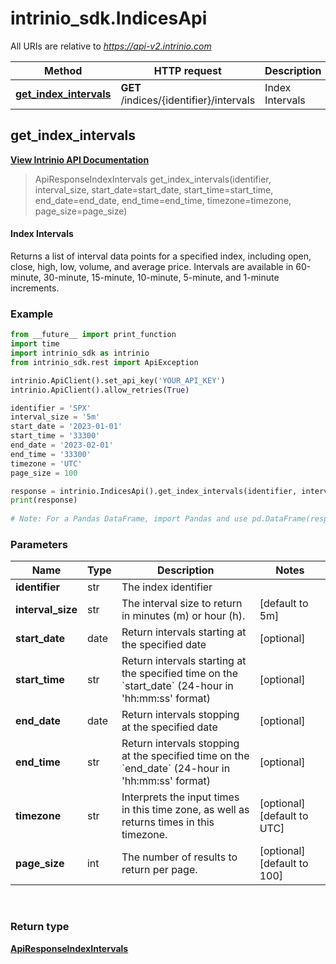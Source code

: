 # intrinio_sdk.IndicesApi

All URIs are relative to *https://api-v2.intrinio.com*

Method | HTTP request | Description
------------- | ------------- | -------------
[**get_index_intervals**](IndicesApi.md#get_index_intervals) | **GET** /indices/{identifier}/intervals | Index Intervals



[//]: # (START_OPERATION)

[//]: # (CLASS:IndicesApi)

[//]: # (METHOD:get_index_intervals)

[//]: # (RETURN_TYPE:ApiResponseIndexIntervals)

[//]: # (RETURN_TYPE_KIND:object)

[//]: # (RETURN_TYPE_DOC:ApiResponseIndexIntervals.md)

[//]: # (OPERATION:get_index_intervals_v2)

[//]: # (ENDPOINT:/indices/{identifier}/intervals)

[//]: # (DOCUMENT_LINK:IndicesApi.md#get_index_intervals)

## **get_index_intervals**

[**View Intrinio API Documentation**](https://docs.intrinio.com/documentation/python/get_index_intervals_v2)

[//]: # (START_OVERVIEW)

> ApiResponseIndexIntervals get_index_intervals(identifier, interval_size, start_date=start_date, start_time=start_time, end_date=end_date, end_time=end_time, timezone=timezone, page_size=page_size)

#### Index Intervals


Returns a list of interval data points for a specified index, including open, close, high, low, volume, and average price. Intervals are available in 60-minute, 30-minute, 15-minute, 10-minute, 5-minute, and 1-minute increments.

[//]: # (END_OVERVIEW)

### Example
[//]: # (START_CODE_EXAMPLE)

```python
from __future__ import print_function
import time
import intrinio_sdk as intrinio
from intrinio_sdk.rest import ApiException

intrinio.ApiClient().set_api_key('YOUR_API_KEY')
intrinio.ApiClient().allow_retries(True)

identifier = 'SPX'
interval_size = '5m'
start_date = '2023-01-01'
start_time = '33300'
end_date = '2023-02-01'
end_time = '33300'
timezone = 'UTC'
page_size = 100

response = intrinio.IndicesApi().get_index_intervals(identifier, interval_size, start_date=start_date, start_time=start_time, end_date=end_date, end_time=end_time, timezone=timezone, page_size=page_size)
print(response)
    
# Note: For a Pandas DataFrame, import Pandas and use pd.DataFrame(response.property_name_dict) 
```
[//]: # (END_CODE_EXAMPLE)

[//]: # (START_DEFINITION)

### Parameters

[//]: # (START_PARAMETERS)


Name | Type | Description  | Notes
------------- | ------------- | ------------- | -------------
 **identifier** | str| The index identifier |   &nbsp;
 **interval_size** | str| The interval size to return in minutes (m) or hour (h). | [default to 5m]  &nbsp;
 **start_date** | date| Return intervals starting at the specified date | [optional]   &nbsp;
 **start_time** | str| Return intervals starting at the specified time on the &#x60;start_date&#x60; (24-hour in &#39;hh:mm:ss&#39; format) | [optional]   &nbsp;
 **end_date** | date| Return intervals stopping at the specified date | [optional]   &nbsp;
 **end_time** | str| Return intervals stopping at the specified time on the &#x60;end_date&#x60; (24-hour in &#39;hh:mm:ss&#39; format) | [optional]   &nbsp;
 **timezone** | str| Interprets the input times in this time zone, as well as returns times in this timezone. | [optional] [default to UTC]  &nbsp;
 **page_size** | int| The number of results to return per page. | [optional] [default to 100]  &nbsp;
<br/>

[//]: # (END_PARAMETERS)

### Return type

[**ApiResponseIndexIntervals**](ApiResponseIndexIntervals.md)

[//]: # (END_OPERATION)

